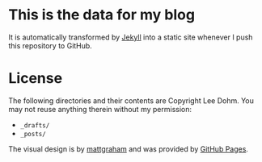 
# This is the data for my blog

It is automatically transformed by [Jekyll](https://github.com/mojombo/jekyll) into a static site whenever I push this repository to GitHub.

# License

The following directories and their contents are Copyright Lee Dohm. You may not reuse anything therein without my permission:

* `_drafts/`
* `_posts/`

The visual design is by [mattgraham](http://twitter.com/#!/michigangraham) and was provided by [GitHub Pages](https://pages.github.com).
